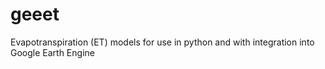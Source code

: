 # geeet
Evapotranspiration (ET) models for use in python and with integration into Google Earth Engine

